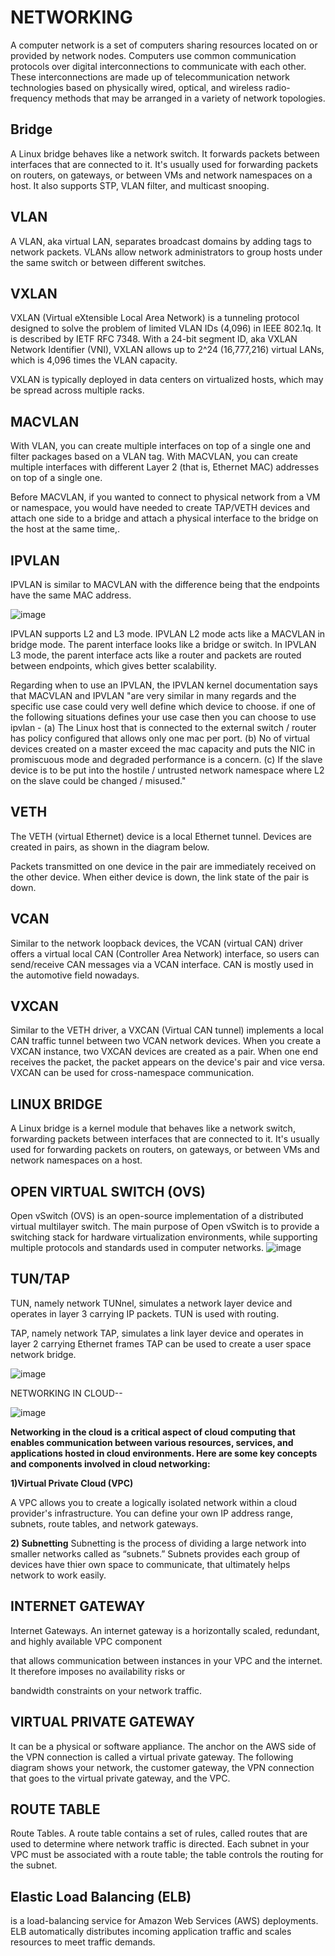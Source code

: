# NETWORKING

A computer network is a set of computers sharing resources located on or provided by network nodes. Computers use common communication protocols over digital interconnections to communicate with each other. These interconnections are made up of telecommunication network technologies based on physically wired, optical, and wireless radio-frequency methods that may be arranged in a variety of network topologies.

## Bridge
A Linux bridge behaves like a network switch. It forwards packets between interfaces that are connected to it. It's usually used for forwarding packets on routers, on gateways, or between VMs and network namespaces on a host. It also supports STP, VLAN filter, and multicast snooping.


## VLAN
A VLAN, aka virtual LAN, separates broadcast domains by adding tags to network packets. VLANs allow network administrators to group hosts under the same switch or between different switches.

## VXLAN
VXLAN (Virtual eXtensible Local Area Network) is a tunneling protocol designed to solve the problem of limited VLAN IDs (4,096) in IEEE 802.1q. It is described by IETF RFC 7348.
With a 24-bit segment ID, aka VXLAN Network Identifier (VNI), VXLAN allows up to 2^24 (16,777,216) virtual LANs, which is 4,096 times the VLAN capacity.

VXLAN is typically deployed in data centers on virtualized hosts, which may be spread across multiple racks.

## MACVLAN
With VLAN, you can create multiple interfaces on top of a single one and filter packages based on a VLAN tag. With MACVLAN, you can create multiple interfaces with different Layer 2 (that is, Ethernet MAC) addresses on top of a single one.

Before MACVLAN, if you wanted to connect to physical network from a VM or namespace, you would have needed to create TAP/VETH devices and attach one side to a bridge and attach a physical interface to the bridge on the host at the same time,.

## IPVLAN
IPVLAN is similar to MACVLAN with the difference being that the endpoints have the same MAC address.

![image](https://github.com/user-attachments/assets/dfa08e77-f351-4bf0-91a9-3fbf6e59c89b)

IPVLAN supports L2 and L3 mode. IPVLAN L2 mode acts like a MACVLAN in bridge mode. The parent interface looks like a bridge or switch.
In IPVLAN L3 mode, the parent interface acts like a router and packets are routed between endpoints, which gives better scalability.

Regarding when to use an IPVLAN, the IPVLAN kernel documentation says that MACVLAN and IPVLAN "are very similar in many regards and the specific use case could very well define which device to choose. if one of the following situations defines your use case then you can choose to use ipvlan -
(a) The Linux host that is connected to the external switch / router has policy configured that allows only one mac per port.
(b) No of virtual devices created on a master exceed the mac capacity and puts the NIC in promiscuous mode and degraded performance is a concern.
(c) If the slave device is to be put into the hostile / untrusted network namespace where L2 on the slave could be changed / misused."

## VETH
The VETH (virtual Ethernet) device is a local Ethernet tunnel. Devices are created in pairs, as shown in the diagram below.

Packets transmitted on one device in the pair are immediately received on the other device. When either device is down, the link state of the pair is down.

## VCAN
Similar to the network loopback devices, the VCAN (virtual CAN) driver offers a virtual local CAN (Controller Area Network) interface, so users can send/receive CAN messages via a VCAN interface. CAN is mostly used in the automotive field nowadays.

## VXCAN
Similar to the VETH driver, a VXCAN (Virtual CAN tunnel) implements a local CAN traffic tunnel between two VCAN network devices. When you create a VXCAN instance, two VXCAN devices are created as a pair. When one end receives the packet, the packet appears on the device's pair and vice versa. VXCAN can be used for cross-namespace communication.



## LINUX BRIDGE
A Linux bridge is a kernel module that behaves like a network switch, forwarding packets between interfaces that are connected to it. It's usually used for forwarding packets on routers, on gateways, or between VMs and network namespaces on a host.

## OPEN VIRTUAL SWITCH (OVS)
Open vSwitch (OVS) is an open-source implementation of a distributed virtual multilayer switch. The main purpose of Open vSwitch is to provide a switching stack for hardware virtualization environments, while supporting multiple protocols and standards used in computer networks.
![image](https://github.com/user-attachments/assets/101a121e-1d0f-4407-b913-e770249f3b5f)


## TUN/TAP
TUN, namely network TUNnel, simulates a network layer device and operates in layer 3 carrying IP packets. TUN is used with routing. 

 TAP, namely network TAP, simulates a link layer device and operates in layer 2 carrying Ethernet frames  TAP can be used to create a user space network bridge.

 ![image](https://github.com/user-attachments/assets/c8bf9fdb-fc1d-4e05-819d-ec1d23375fa5)

NETWORKING IN CLOUD--

![image](https://github.com/user-attachments/assets/48904026-ee26-427b-b2e9-4e3e97051baa)


**Networking in the cloud is a critical aspect of cloud computing that enables communication between various resources, services, and applications hosted in cloud environments. Here are some key concepts and components involved in cloud networking:**

**1)Virtual Private Cloud (VPC)**

A VPC allows you to create a logically isolated network within a cloud provider's infrastructure. You can define your own IP address range, subnets, route tables, and network gateways.

**2) Subnetting**
Subnetting is the process of dividing a large network into smaller networks called as “subnets.” Subnets provides each group of devices have thier own space to communicate, that ultimately helps network to work easily.

## INTERNET GATEWAY 
Internet Gateways. An internet gateway is a horizontally scaled, redundant, and highly available VPC component 

that allows communication between instances in your VPC and the internet. It therefore imposes no availability risks or 

bandwidth constraints on your network traffic.

## VIRTUAL PRIVATE GATEWAY 
It can be a physical or software appliance. The anchor on the AWS side of the VPN connection is called a virtual private gateway. The following diagram shows your network, the customer gateway, the VPN connection that goes to 
the virtual private gateway, and the VPC.

## ROUTE TABLE
Route Tables. A route table contains a set of rules, called routes that are used to determine where network traffic is directed. Each subnet in your VPC must be associated with a route table; the table controls the routing for the 
subnet.

## Elastic Load Balancing (ELB)
is a load-balancing service for Amazon Web Services (AWS) deployments. ELB automatically distributes incoming application traffic and scales resources to meet traffic demands.
